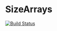 # SizeArrays

[![Build Status](https://travis-ci.org/andreasnoackjensen/SizeArrays.jl.png)](https://travis-ci.org/andreasnoackjensen/SizeArrays.jl)
